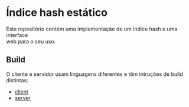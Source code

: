 # Índice hash estático
Este repositório contém uma implementação de um índice hash e uma interface\
    web para o seu uso.

## Build
O cliente e servidor usam linguagens diferentes e têm intruções de build\
    distintas:
- [client](client/README.md)
- [server](server/README.md)
